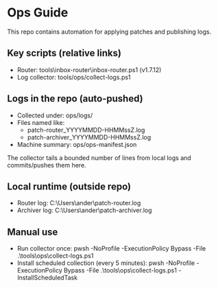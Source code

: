 ﻿# Ops Guide

This repo contains automation for applying patches and publishing logs.

## Key scripts (relative links)

- Router: tools\inbox-router\inbox-router.ps1  (v1.7.12)
- Log collector: tools/ops/collect-logs.ps1

## Logs in the repo (auto-pushed)

- Collected under: ops/logs/
- Files named like:
  - patch-router_YYYYMMDD-HHMMssZ.log
  - patch-archiver_YYYYMMDD-HHMMssZ.log
- Machine summary: ops/ops-manifest.json

The collector tails a bounded number of lines from local logs and commits/pushes them here.

## Local runtime (outside repo)

- Router log: C:\Users\ander\patch-router.log
- Archiver log: C:\Users\ander\patch-archiver.log

## Manual use

- Run collector once:
      pwsh -NoProfile -ExecutionPolicy Bypass -File .\tools\ops\collect-logs.ps1
- Install scheduled collection (every 5 minutes):
      pwsh -NoProfile -ExecutionPolicy Bypass -File .\tools\ops\collect-logs.ps1 -InstallScheduledTask
